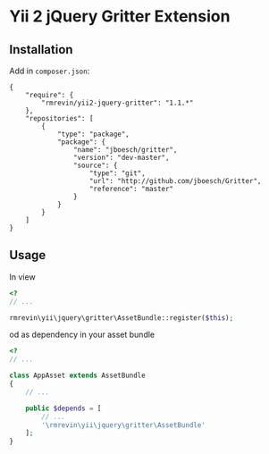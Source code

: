 Yii 2 jQuery Gritter Extension
==============================

Installation
------------
Add in `composer.json`:
```
{
    "require": {
        "rmrevin/yii2-jquery-gritter": "1.1.*"
    },
    "repositories": [
    	{
    		"type": "package",
    		"package": {
    			"name": "jboesch/gritter",
    			"version": "dev-master",
    			"source": {
    				"type": "git",
    				"url": "http://github.com/jboesch/Gritter",
    				"reference": "master"
    			}
    		}
    	}
    ]
}
```

Usage
-----
In view
```php
<?
// ...

rmrevin\yii\jquery\gritter\AssetBundle::register($this);

```

od as dependency in your asset bundle
```php
<?
// ...

class AppAsset extends AssetBundle
{
	// ...

	public $depends = [
		// ...
		'\rmrevin\yii\jquery\gritter\AssetBundle'
	];
}

```